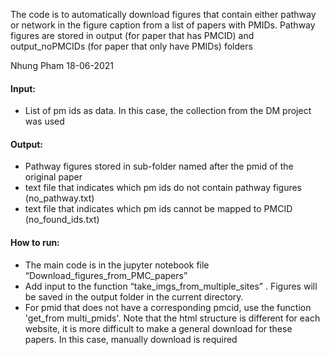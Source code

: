 The code is to automatically download figures that contain either pathway or network in the figure caption from a list of papers with PMIDs. Pathway figures are stored in output (for paper that has PMCID) and output_noPMCIDs (for paper that only have PMIDs) folders

Nhung Pham 18-06-2021

#### Input:
- List of pm ids as data. In this case, the collection from the DM project was used

#### Output:
- Pathway figures stored in sub-folder named after the pmid of the original paper
- text file that indicates which pm ids do not contain pathway figures (no_pathway.txt)
- text file that indicates which pm ids cannot be mapped to PMCID (no_found_ids.txt)

#### How to run:

- The main code is in the jupyter notebook file “Download_figures_from_PMC_papers”
- Add input to the function “take_imgs_from_multiple_sites” . Figures will be saved in the output folder in the current directory.
- For pmid that does not have a corresponding pmcid, use the function 'get_from multi_pmids'. Note that the html structure is different for each website, it is more difficult to make a general download for these papers. In this case, manually download is required
